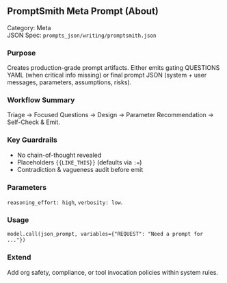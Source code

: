 ## PromptSmith Meta Prompt (About)

Category: Meta  
JSON Spec: `prompts_json/writing/promptsmith.json`

### Purpose
Creates production-grade prompt artifacts. Either emits gating QUESTIONS YAML (when critical info missing) or final prompt JSON (system + user messages, parameters, assumptions, risks).

### Workflow Summary
Triage → Focused Questions → Design → Parameter Recommendation → Self-Check & Emit.

### Key Guardrails
- No chain-of-thought revealed
- Placeholders `{{LIKE_THIS}}` (defaults via `:=`)
- Contradiction & vagueness audit before emit

### Parameters
`reasoning_effort: high`, `verbosity: low`.

### Usage
```
model.call(json_prompt, variables={"REQUEST": "Need a prompt for ..."})
```

### Extend
Add org safety, compliance, or tool invocation policies within system rules.